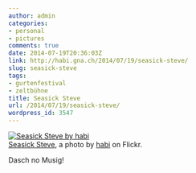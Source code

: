 ```yaml
---
author: admin
categories:
- personal
- pictures
comments: true
date: 2014-07-19T20:36:03Z
link: http://habi.gna.ch/2014/07/19/seasick-steve/
slug: seasick-steve
tags:
- gurtenfestival
- zeltbühne
title: Seasick Steve
url: /2014/07/19/seasick-steve/
wordpress_id: 3547
---
```


[![Seasick Steve by habi](http://farm6.staticflickr.com/5584/14506793499_2a7e57895f.jpg)](http://www.flickr.com/photos/habi/14506793499/)  
[Seasick Steve](http://www.flickr.com/photos/habi/14506793499/), a photo by [habi](http://www.flickr.com/photos/habi/) on Flickr.

Dasch no Musig!
